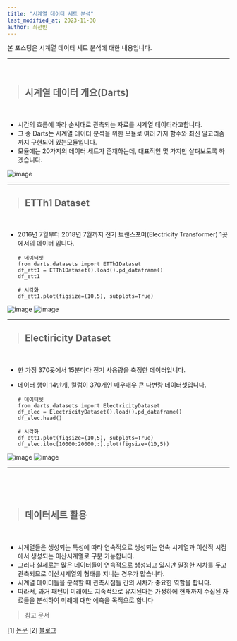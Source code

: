 ```yaml
---
title: "시계열 데이터 세트 분석"
last_modified_at: 2023-11-30
author: 최선빈
---
```


본 포스팅은 시계열 데이터 세트 분석에 대한 내용입니다.

---
&nbsp;

> ## 시계열 데이터 개요(Darts)

&nbsp;
- 시간의 흐름에 따라 순서대로 관측되는 자료를 시계열 데이터라고합니다.
- 그 중 Darts는 시계열 데이터 분석을 위한 모듈로 여러 가지 함수와 최신 알고리즘까지 구현되어 있는모듈입니다.
- 모듈에는 20가지의 데이터 세트가 존재하는데, 대표적인 몇 가지만 살펴보도록 하겠습니다.


![image](https://img1.daumcdn.net/thumb/R1280x0/?scode=mtistory2&fname=https%3A%2F%2Fblog.kakaocdn.net%2Fdn%2FUgiq3%2FbtrUInfac4t%2Fgu0szRfH2TGabO172vmTY0%2Fimg.png)

---


> ##  ETTh1 Dataset

&nbsp;

- 2016년 7월부터 2018년 7월까지 전기 트랜스포머(Electricity Transformer) 1곳에서의 데이터 입니다.


      # 데이터셋
      from darts.datasets import ETTh1Dataset
      df_ett1 = ETTh1Dataset().load().pd_dataframe()
      df_ett1
      
      # 시각화
      df_ett1.plot(figsize=(10,5), subplots=True)

![image](https://img1.daumcdn.net/thumb/R1280x0/?scode=mtistory2&fname=https%3A%2F%2Fblog.kakaocdn.net%2Fdn%2FpcH4g%2FbtrUKXUGeRM%2FnrhtmZaEQggV0VPWcQynYk%2Fimg.png)
![image](https://img1.daumcdn.net/thumb/R1280x0/?scode=mtistory2&fname=https%3A%2F%2Fblog.kakaocdn.net%2Fdn%2FbzTYnz%2FbtrUJirgATv%2FcMpf2kXMDBebkQrvnKucwk%2Fimg.png)


---

> ## Electiricity Dataset

&nbsp;

- 한 가정 370곳에서 15분마다 전기 사용량을 측정한 데이터입니다.
- 데이터 행이 14만개, 컬럼이 370개인 매우매우 큰 다변량 데이터셋입니다.

      # 데이터셋
      from darts.datasets import ElectricityDataset
      df_elec = ElectricityDataset().load().pd_dataframe()
      df_elec.head()

      # 시각화
      df_ett1.plot(figsize=(10,5), subplots=True)
      df_elec.iloc[10000:20000,:].plot(figsize=(10,5))


![image](https://img1.daumcdn.net/thumb/R1280x0/?scode=mtistory2&fname=https%3A%2F%2Fblog.kakaocdn.net%2Fdn%2FbKM5Nl%2FbtrUCizfWnv%2FfMf9DHmoPKx6jopzJGPrEK%2Fimg.png)
![image](https://img1.daumcdn.net/thumb/R1280x0/?scode=mtistory2&fname=https%3A%2F%2Fblog.kakaocdn.net%2Fdn%2Fd0FO7W%2FbtrUAbApK6U%2FyXx6Q9KBtmiYLR46rUPHwK%2Fimg.png)

----
    
&nbsp;


&nbsp;

> ##  데이터세트 활용

&nbsp;

- 시계열들은 생성되는 특성에 따라 연속적으로 생성되는 연속 시계열과 이산적 시점에서 생성되는 이산시계열로 구분 가능합니다.
- 그러나 실제로는 많은 데이터들이 연속적으로 생성되고 있지만 일정한 시차를 두고 관측되므로 이산시계열의 형태를 지니는 경우가 많습니다.
- 시계열 데이터들을 분석할 때 관측시점들 간의 시차가 중요한 역할을 합니다.
- 따라서, 과거 패턴이 미래에도 지속적으로 유지된다는 가정하에 현재까지 수집된 자료들을 분석하여 미래에 대한 예측을 목적으로 합니다


> 참고 문서

[1] [논문](https://arxiv.org/abs/2012.07436)
[2] [블로그](https://sequence-data.tistory.com/1)


